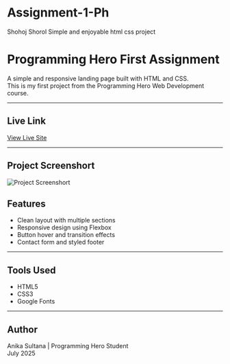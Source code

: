# Assignment-1-Ph
Shohoj Shorol Simple and enjoyable html css project

# Programming Hero First Assignment

A simple and responsive landing page built with HTML and CSS.  
This is my first project from the Programming Hero Web Development course.

---

## Live Link

[View Live Site](#)  

---
## Project Screenshort
![Project Screenshort](#)  

## Features

- Clean layout with multiple sections  
- Responsive design using Flexbox  
- Button hover and transition effects  
- Contact form and styled footer

---

## Tools Used

- HTML5  
- CSS3  
- Google Fonts

---

## Author

Anika Sultana | Programming Hero Student  
July 2025

